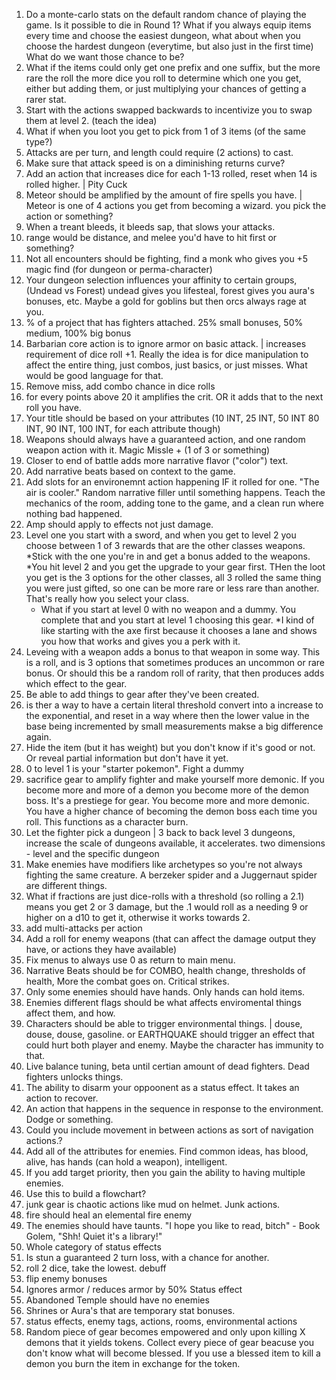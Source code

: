 1. Do a monte-carlo stats on the default random chance of playing the game.  Is it possible to die in Round 1? What if you always equip items every time and choose the easiest dungeon, what about when you choose the hardest dungeon (everytime, but also just in the first time) What do we want those chance to be?
2. What if the items could only get one prefix and one suffix, but the more rare the roll the more dice you roll to determine which one you get, either but adding them, or just multiplying your chances of getting a rarer stat. 
3. Start with the actions swapped backwards to incentivize you to swap them at level 2. (teach the idea)
4. What if when you loot you get to pick from 1 of 3 items (of the same type?)
5. Attacks are per turn, and length could require (2 actions) to cast.
6. Make sure that attack speed is on a diminishing returns curve?
7. Add an action that increases dice for each 1-13 rolled, reset when 14 is rolled higher. | Pity Cuck
8. Meteor should be amplified by the amount of fire spells you have.  | Meteor is one of 4 actions you get from becoming a wizard.  you pick the action or something?
9.  When a treant bleeds, it bleeds sap, that slows your attacks.
10. range would be distance, and melee you'd have to hit first or something?
11. Not all encounters should be fighting, find a monk who gives you +5 magic find (for dungeon or perma-character)
12. Your dungeon selection influences your affinity to certain groups, (Undead vs Forest) undead gives you lifesteal, forest gives you aura's bonuses, etc.  Maybe a gold for goblins but then orcs always rage at you. 
13. % of a project that has fighters attached. 25% small bonuses, 50% medium, 100% big bonus
14. Barbarian core action is to ignore armor on basic attack. | increases requirement of dice roll +1.  Really the idea is for dice manipulation to affect the entire thing, just combos, just basics, or just misses. What would be good language for that.
15. Remove miss, add combo chance in dice rolls
16. for every points above 20 it amplifies the crit. OR it adds that to the next roll you have.
17. Your title should be based on your attributes (10 INT, 25 INT, 50 INT 80 INT, 90 INT, 100 INT, for each attribute though)
18. Weapons should always have a guaranteed action, and one random weapon action with it. Magic Missle + (1 of 3 or something)
19. Closer to end of battle adds more narrative flavor ("color") text.
20. Add narrative beats based on context to the game.
21. Add slots for an environemnt action happening IF it rolled for one.  "The air is cooler." Random narrative filler until something happens.  Teach the mechanics of the room, adding tone to the game, and a clean run where nothing bad happened.
22. Amp should apply to effects not just damage.
23. Level one you start with a sword, and when you get to level 2 you choose between 1 of 3 rewards that are the other classes weapons.
    *Stick with the one you're in and get a bonus added to the weapons. 
    *You hit level 2 and you get the upgrade to your gear first.  THen the loot you get is the 3 options for the other classes, all 3 rolled the same thing you were just gifted, so one can be more rare or less rare than another. That's really how you select your class.
    * What if you start at level 0 with no weapon and a dummy.  You complete that and you start at level 1 choosing this gear.
    *I kind of like starting with the axe first because it chooses a lane and shows you how that works and gives you a perk with it.
24. Leveing with a weapon adds a bonus to that weapon in some way.
    This is a roll, and is 3 options that sometimes produces an uncommon or rare bonus.
        Or should this be a random roll of rarity, that then produces adds which effect to the gear.
25. Be able to add things to gear after they've been created.
26. is ther a way to have a certain literal threshold convert into a increase to the exponential, and reset in a way where then the lower value in the base being incremented by small measurements makse a big difference again.
27. Hide the item (but it has weight) but you don't know if it's good or not.  Or reveal partial information but don't have it yet.
28. 0 to level 1 is your "starter pokemon". Fight a dummy
29. sacrifice gear to amplify fighter and make yourself more demonic.  If you become more and more of a demon you become more of the demon boss.  It's a prestiege for gear.  You become more and more demonic.  You have a higher chance of becoming the demon boss each time you roll.  This functions as a character burn.
30. Let the fighter pick a dungeon | 3 back to back level 3 dungeons, increase the scale of dungeons available, it accelerates.
two dimensions - level and the specific dungeon
31. Make enemies have modifiers like archetypes so you're not always fighting the same creature.  A berzeker spider and a Juggernaut spider are different things.
32.  What if fractions are just dice-rolls with a threshold (so rolling a 2.1) means you get 2 or 3 damage, but the .1 would roll as a needing 9 or higher on a d10 to get it, otherwise it works towards 2.
83. add multi-attacks per action
84. Add a roll for enemy weapons (that can affect the damage output they have, or actions they have available)
85. Fix menus to always use 0 as return to main menu.
86. Narrative Beats should be for COMBO, health change, thresholds of health, More the combat goes on.  Critical strikes.
87. Only some enemies should have hands.  Only hands can hold items.
88. Enemies different flags should be what affects enviromental things affect them, and how.
89. Characters should be able to trigger environmental things.  | douse, douse, douse, gasoline. or EARTHQUAKE should trigger an effect that could hurt both player and enemy.  Maybe the character has immunity to that.
90. Live balance tuning, beta until certian amount of dead fighters.  Dead fighters unlocks things.
91. The ability to disarm your oppoonent as a status effect.  It takes an action to recover.
92. An action that happens in the sequence in response to the environment. Dodge or something.
93. Could you include movement in between actions as sort of navigation actions.?
94. Add all of the attributes for enemies.  Find common ideas, has blood, alive, has hands (can hold a weapon), intelligent.
95. If you add target priority, then you gain the ability to having multiple enemies.
96. Use this to build a flowchart?
97. junk gear is chaotic actions like mud on helmet. Junk actions.
98. fire should heal an elemental fire enemy
99. The enemies should have taunts. "I hope you like to read, bitch" - Book Golem, "Shh! Quiet it's a library!"
100. Whole category of status effects
101. Is stun a guaranteed 2 turn loss, with a chance for another.
102. roll 2 dice, take the lowest. debuff
103. flip enemy bonuses
104. Ignores armor / reduces armor by 50%  Status effect
105. Abandoned Temple should have no enemies
106. Shrines or Aura's that are temporary stat bonuses.
107. status effects, enemy tags, actions, rooms, environmental actions
108. Random piece of gear becomes empowered and only upon killing X demons that it yields tokens. Collect every piece of gear beacuse you don't know what will become blessed.  If you use a blessed item to kill a demon you burn the item in exchange for the token.
